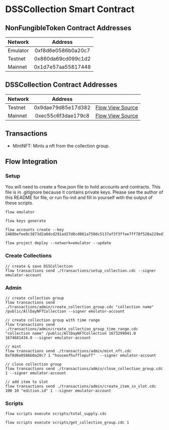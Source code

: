 # DSSCollection Smart Contract

## NonFungibleToken Contract Addresses
| Network   | Address |
| ----------|:-------:|
| Emulator   |  0xf8d6e0586b0a20c7  |
| Testnet   |  0x860da69cd099c1d2  |
| Mainnet   |  0x1d7e57aa55817448   |

## DSSCollection Contract Addresses
| Network   | Address |                                                                                     |
| ----------|:-------:|-------------------------------------------------------------------------------------|
| Testnet   |  0x9dae79d85e17d382   | [Flow View Source](https://flow-view-source.com/testnet/) |
| Mainnet   |  0xec55c6f3dae179c8   | [Flow View Source](https://flow-view-source.com/mainnet/) |


## Transactions
- MintNFT: Mints a nft from the collection group.

## Flow Integration

### Setup
You will need to create a flow.json file to hold accounts and contracts. This file is in .gitignore because it contains private keys. Please see the author of this README for file, or run flo-init and fill in yourself with the output of these scripts.
```
flow emulator

flow keys generate

flow accounts create --key 2488befee0c3873d2a0dcd291ad27d0cd061a750dc5137af3f3ffee7ff70f528a229ed1039ce1de23986d4506d4671df096881e5d60c18e93c8df321a180adac

flow project deploy --network=emulator --update
```

### Create Collections
```
// create & save DSSCollection 
flow transactions send ./transactions/setup_collection.cdc --signer emulator-account
```

### Admin
```
// create collection group
flow transactions send ./transactions/admin/create_collection_group.cdc "collection name" /public/AllDayNFTCollection --signer emulator-account

// create collection group with time range
flow transactions send ./transactions/admin/create_collection_group_time_range.cdc "collection name" /public/AllDayNFTCollection 1673299041.0 1674681434.0 --signer emulator-account

// mint
flow transactions send ./transactions/admin/mint_nft.cdc 0xf8d6e0586b0a20c7 1 "houseofhufflepuff"  --signer emulator-account

// close collection group
flow transactions send ./transactions/admin/close_collection_group.cdc 1 --signer emulator-account

// add item to slot
flow transactions send ./transactions/admin/create_item_in_slot.cdc 100 10 "edition.id" 1 --signer emulator-account
```


### Scripts
```
flow scripts execute scripts/total_supply.cdc

flow scripts execute scripts/get_collection_group.cdc 1
```


